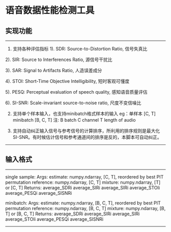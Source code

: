 # 语音数据性能检测工具
## 实现功能
---
1. 支持各种评估指标
  1). SDR: 		Source-to-Distortion Ratio, 信号失真比
  
  2). SIR: 		Source to Interferences Ratio, 源信号干扰比
  
  3). SAR:		Signal to Artifacts Ratio, 人造误差成分
  
  4). STOI:		Short-Time Objective Intelligibility, 短时客观可懂度
  
  5). PESQ:		Perceptual evaluation of speech quality, 感知语音质量评估
  
  6). SI-SNR: 	Scale-invariant source-to-noise ratio, 尺度不变信噪比

2. 支持单个样本输入，也支持minibatch格式样本的输入
	eg：单样本	   [C, T]    
		minibatch [B, C, T]
	注:		B batch
			C channel
			T length of audio

3. 支持自动纠正输入信号与参考信号的计算排序，所利用的排序规则是最大化SI-SNR。有时候估计信号和参考通道间的排序是反的，本脚本可自动纠正。
---

## 输入格式
---
single sample:
	Args:
		estimate:   numpy.ndarray, [C, T], reordered by best PIT permutation
		reference:  numpy.ndarray, [C, T]
		mixture:    numpy.ndarray, [T] or [C, T]
	Returns:
		average_SDRi 
		average_SIRi
		average_SIRi
		average_STOIi
		average_PESQi
		average_SISNRi

minibatch:
	Args:
		estimate:   numpy.ndarray, [B, C, T], reordered by best PIT permutation
		reference:  numpy.ndarray, [B, C, T]
		mixture:    numpy.ndarray, [B, T] or [B, C, T]
	Returns:
		average_SDRi
		average_SIRi
		average_SIRi
		average_STOIi
		average_PESQi
		average_SISNRi

---


